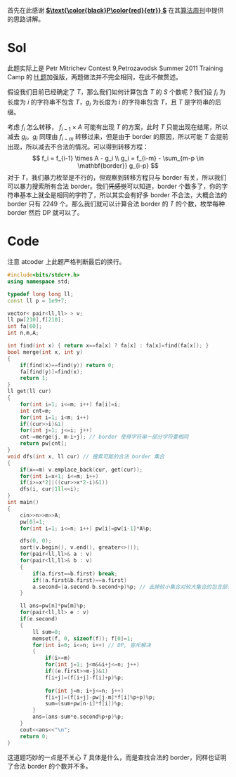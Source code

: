 首先在此感谢 **[$\text{\color{black}P\color{red}{etr}} $](https://codeforces.com/profile/Petr)** 在其[算法周刊](https://petr-mitrichev.blogspot.com/2015/03/this-week-in-competitive-programming.html)中提供的思路讲解。

# Sol

此题实际上是 Petr Mitrichev Contest 9,Petrozavodsk Summer 2011 Training Camp 的 [H 题](https://mirror.codeforces.com/gym/101383)加强版，两题做法并不完全相同，在此不做赘述。

假设我们目前已经确定了 $T$，那么我们如何计算包含 $T$ 的 $S$ 个数呢？我们设 $f_i$ 为长度为 $i$ 的字符串不包含 $T$，$g_i$ 为长度为 $i$ 的字符串包含 $T$，且 $T$ 是字符串的后缀。

考虑 $f_i$ 怎么转移， $f_{i-1} \times A$ 可能有出现 $T$ 的方案，此时 $T$ 只能出现在结尾，所以减去 $g_i$。$g_i$ 同理由 $f_{i-m}$ 转移过来，但是由于 border 的原因，所以可能 $T$ 会提前出现，所以减去不合法的情况。可以得到转移方程：
$$
f_i = f_{i-1} \times A - g_i \\
g_i = f_{i-m} - \sum_{m-p \in \mathbf{border}} g_{i-p}
$$
对于 $T$，我们暴力枚举是不行的，但观察到转移方程只与 border 有关，所以我们可以暴力搜索所有合法 border。我们~~凭感觉~~可以知道，border 个数多了，你的字符串基本上就全是相同的字符了，所以其实会有好多 border 不合法，大概合法的 border 只有 $2249$ 个。那么我们就可以计算合法 border 的 $T$ 的个数，枚举每种 border 然后 DP 就可以了。

# Code

注意 atcoder 上此题严格判断最后的换行。

```cpp
#include<bits/stdc++.h>
using namespace std;

typedef long long ll;
const ll p = 1e9+7;

vector< pair<ll,ll> > v;
ll pw[210],f[210];
int fa[60];
int n,m,A;

int find(int x) { return x==fa[x] ? fa[x] : fa[x]=find(fa[x]); }
bool merge(int x, int y)
{
    if(find(x)==find(y)) return 0;
    fa[find(y)]=find(x);
    return 1;
}
ll get(ll cur)
{
    for(int i=1; i<=m; i++) fa[i]=i;
    int cnt=m;
    for(int i=1; i<m; i++)
    if((cur>>i)&1)
    for(int j=1; j<=i; j++)
    cnt-=merge(j, m-i+j); // border 使得字符串一部分字符要相同
    return pw[cnt];
}
void dfs(int x, ll cur) // 搜索可能的合法 border 集合
{
    if(x==m) v.emplace_back(cur, get(cur));
    for(int i=x+1; i<=m; i++)
    if(i>=x*2||((cur>>x*2-i)&1))
    dfs(i, cur|1ll<<i);
}
int main()
{
    cin>>n>>m>>A;
    pw[0]=1;
    for(int i=1; i<=n; i++) pw[i]=pw[i-1]*A%p;

    dfs(0, 0);
    sort(v.begin(), v.end(), greater<>());
    for(pair<ll,ll>& a : v)
    for(pair<ll,ll>& b : v)
    {
        if(a.first==b.first) break;
        if((a.first&b.first)==a.first)
        a.second=(a.second-b.second+p)%p; // 去掉较小集合对较大集合的包含部分
    }

    ll ans=pw[n]*pw[m]%p;
    for(pair<ll,ll> e : v)
    if(e.second)
    {
        ll sum=0;
        memset(f, 0, sizeof(f)); f[0]=1;
        for(int i=0; i<=n; i++) // DP, 容斥解决
        {
            if(i>=m)
            for(int j=1; j<m&&i+j<=n; j++)
            if((e.first>>m-j)&1)
            f[i+j]=(f[i+j]-f[i]+p)%p;
            
            for(int j=m; i+j<=n; j++)
            f[i+j]=(f[i+j]-pw[j-m]*f[i]%p+p)%p;
            sum=(sum+pw[n-i]*f[i])%p;
        }
        ans=(ans-sum*e.second%p+p)%p;
    }
    cout<<ans<<"\n";
    return 0;
}
```

这道题巧妙的一点是不关心 $T$ 具体是什么，而是查找合法的 border，同样也证明了合法 border 的个数并不多。